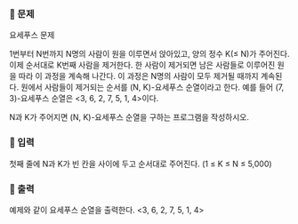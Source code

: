 ### 📌 문제
요세푸스 문제

1번부터 N번까지 N명의 사람이 원을 이루면서 앉아있고, 
양의 정수 K(≤ N)가 주어진다. 이제 순서대로 K번째 사람을 제거한다. 
한 사람이 제거되면 남은 사람들로 이루어진 원을 따라 이 과정을 계속해 나간다. 
이 과정은 N명의 사람이 모두 제거될 때까지 계속된다. 
원에서 사람들이 제거되는 순서를 (N, K)-요세푸스 순열이라고 한다. 
예를 들어 (7, 3)-요세푸스 순열은 <3, 6, 2, 7, 5, 1, 4>이다.

N과 K가 주어지면 (N, K)-요세푸스 순열을 구하는 프로그램을 작성하시오.

### 📌 입력
첫째 줄에 N과 K가 빈 칸을 사이에 두고 순서대로 주어진다. 
(1 ≤ K ≤ N ≤ 5,000)

### 📌 출력
예제와 같이 요세푸스 순열을 출력한다.
<3, 6, 2, 7, 5, 1, 4>
